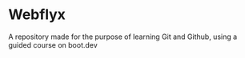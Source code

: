 # Webflyx
A repository made for the purpose of learning Git and Github, using a guided course on boot.dev
